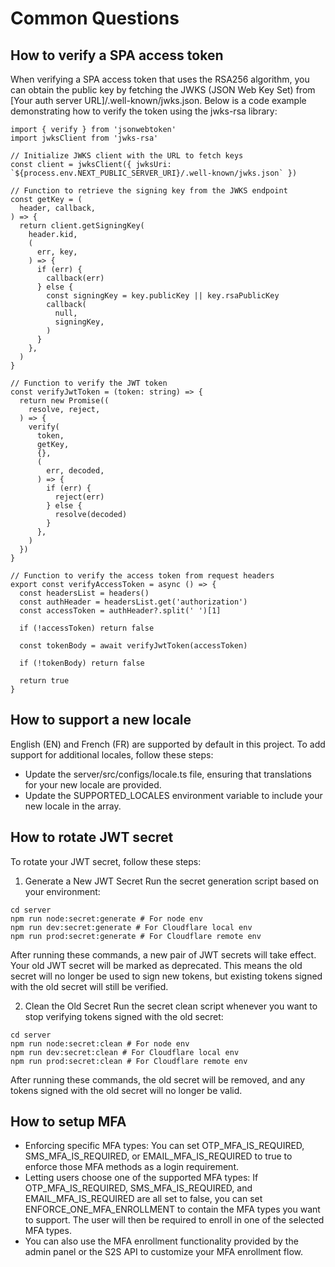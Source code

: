 # Common Questions

## How to verify a SPA access token
When verifying a SPA access token that uses the RSA256 algorithm, you can obtain the public key by fetching the JWKS (JSON Web Key Set) from [Your auth server URL]/.well-known/jwks.json. Below is a code example demonstrating how to verify the token using the jwks-rsa library:

```
import { verify } from 'jsonwebtoken'
import jwksClient from 'jwks-rsa' 

// Initialize JWKS client with the URL to fetch keys
const client = jwksClient({ jwksUri: `${process.env.NEXT_PUBLIC_SERVER_URI}/.well-known/jwks.json` })

// Function to retrieve the signing key from the JWKS endpoint
const getKey = (
  header, callback,
) => {
  return client.getSigningKey(
    header.kid,
    (
      err, key,
    ) => {
      if (err) {
        callback(err)
      } else {
        const signingKey = key.publicKey || key.rsaPublicKey
        callback(
          null,
          signingKey,
        )
      }
    },
  )
}

// Function to verify the JWT token
const verifyJwtToken = (token: string) => {
  return new Promise((
    resolve, reject,
  ) => {
    verify(
      token,
      getKey,
      {},
      (
        err, decoded,
      ) => {
        if (err) {
          reject(err)
        } else {
          resolve(decoded)
        }
      },
    )
  })
}

// Function to verify the access token from request headers
export const verifyAccessToken = async () => {
  const headersList = headers()
  const authHeader = headersList.get('authorization')
  const accessToken = authHeader?.split(' ')[1]

  if (!accessToken) return false

  const tokenBody = await verifyJwtToken(accessToken)

  if (!tokenBody) return false

  return true
}
```

## How to support a new locale
English (EN) and French (FR) are supported by default in this project. To add support for additional locales, follow these steps:
- Update the server/src/configs/locale.ts file, ensuring that translations for your new locale are provided.
- Update the SUPPORTED_LOCALES environment variable to include your new locale in the array.

## How to rotate JWT secret
To rotate your JWT secret, follow these steps:
1. Generate a New JWT Secret
Run the secret generation script based on your environment:
```
cd server
npm run node:secret:generate # For node env
npm run dev:secret:generate # For Cloudflare local env
npm run prod:secret:generate # For Cloudflare remote env
```
After running these commands, a new pair of JWT secrets will take effect. Your old JWT secret will be marked as deprecated. This means the old secret will no longer be used to sign new tokens, but existing tokens signed with the old secret will still be verified.

2.	Clean the Old Secret
Run the secret clean script whenever you want to stop verifying tokens signed with the old secret:
```
cd server
npm run node:secret:clean # For node env
npm run dev:secret:clean # For Cloudflare local env
npm run prod:secret:clean # For Cloudflare remote env
```
After running these commands, the old secret will be removed, and any tokens signed with the old secret will no longer be valid.

## How to setup MFA
- Enforcing specific MFA types: You can set OTP_MFA_IS_REQUIRED, SMS_MFA_IS_REQUIRED, or EMAIL_MFA_IS_REQUIRED to true to enforce those MFA methods as a login requirement.
- Letting users choose one of the supported MFA types: If OTP_MFA_IS_REQUIRED, SMS_MFA_IS_REQUIRED, and EMAIL_MFA_IS_REQUIRED are all set to false, you can set ENFORCE_ONE_MFA_ENROLLMENT to contain the MFA types you want to support. The user will then be required to enroll in one of the selected MFA types.
- You can also use the MFA enrollment functionality provided by the admin panel or the S2S API to customize your MFA enrollment flow.
